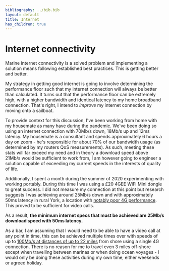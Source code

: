 ```yaml
---
bibliography: ../bib.bib
layout: default
title: Internet
has_children: true
---
```


# Internet connectivity

Marine internet connectivity is a solved problem and implementing a
solution means following established best practices. This is getting
better and better.

My strategy in getting good internet is going to involve determining the
performance floor such that my internet connection will always be better
than calculated. It turns out that the performance floor can be
extremely high, with a higher bandwidth and identical latency to my home
broadband connection. That's right, I intend to *improve* my internet
connection by moving onto a sailboat.

To provide context for this discussion, I've been working from home with
my housemate as many have during the pandemic. We've been doing so using
an internet connection with 70Mb/s down, 18Mb/s up and 12ms latency. My
housemate is a consultant and spends approximately 6 hours
a day on zoom - he's responsible for about 70% of our bandwidth usage
(as determined by my routers QoS measurements). As such, meeting these
stats will far exceed my need and in theory a download speed above
21Mb/s would be sufficient to work from, I am however going to engineer
a solution capable of exceeding my current speeds in the interests of
quality of life.

Additionally, I spent a month during the summer of 2020 experimenting
with working portably. During this time I was using a £20 4GEE WiFi Mini
dongle to great success. I did not measure my connection at this point
but research suggests I was achieving around 25Mb/s down and with
approximately 50ms latency in rural York, a
location with [notably poor 4G performance](https://www.techdigest.tv/2019/12/1-in-3-constituencies-hit-by-poor-4g-and-slow-broadband.html). This proved to
be sufficient for video calls.

As a result, **the minimum internet specs that must be achieved are 25Mb/s download speed with 50ms latency.**

As a bar, I am assuming that I would need to be able to have a video
call at any point in time, this can be achieved multiple times over with
speeds of up to [100Mb/s at distances of up to 22 miles](https://www.sailingtoday.co.uk/gear/the-best-boat-wi-fi-everything-you-need-to-know-about-staying-connected-onboard/) from shore using
a single 4G connection. There is no reason for me
to travel even 3 miles off-shore except when travelling between marinas
or when doing ocean voyages - I would only be doing these activities
during my own time, either weekends or agreed holiday.